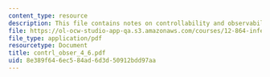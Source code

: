 ```yaml
---
content_type: resource
description: This file contains notes on controllability and observability.
file: https://ol-ocw-studio-app-qa.s3.amazonaws.com/courses/12-864-inference-from-data-and-models-spring-2005/8e389f646ec584ad6d3d50912bdd97aa_contrl_obser_4_6.pdf
file_type: application/pdf
resourcetype: Document
title: contrl_obser_4_6.pdf
uid: 8e389f64-6ec5-84ad-6d3d-50912bdd97aa
---
```

